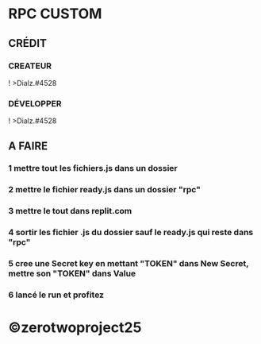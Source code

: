# RPC CUSTOM
## CRÉDIT 
### CREATEUR
!  >Dialz.#4528
### DÉVELOPPER
!  >Dialz.#4528
## A FAIRE
### 1 mettre tout les fichiers.js dans un dossier
### 2 mettre le fichier ready.js dans un dossier "rpc"
### 3 mettre le tout dans replit.com
### 4 sortir les fichier .js du dossier sauf le ready.js qui reste dans "rpc"
### 5 cree une Secret key en mettant "TOKEN" dans New Secret, mettre son "TOKEN" dans Value
### 6 lancé le run et profitez
# ©zerotwoproject25
